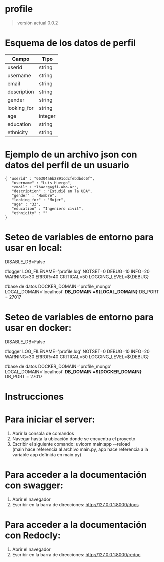 # profile

> versión actual 0.0.2

# Esquema de los datos de perfil

| Campo       | Tipo    |
|-------------|---------|
| userid      | string  |
| username    | string  | 
| email       | string  |
| description | string  |
| gender      | string  |
| looking_for | string  |
| age         | integer | 
| education   | string  |
| ethnicity   | string  |  

# Ejemplo de un archivo json con datos del perfil de un usuario
```
{ "userid" : "66304a6b2891cdcfebdbdc6f",
   "username" : "Luis Huergo",
   "email" : "lhuergo@fi.uba.ar",
   "description" : "Estudié en la UBA",
   "gender" : "Hombre",
   "looking_for" : "Mujer",
   "age" : "33",
   "education" : "Ingeniero civil",
   "ethnicity" : ""
}
```
# Seteo de variables de entorno para usar en local:

DISABLE_DB=False

\#logger
LOG_FILENAME='profile.log'
NOTSET=0
DEBUG=10
INFO=20
WARNING=30
ERROR=40
CRITICAL=50
LOGGING_LEVEL=${DEBUG}

\#base de datos
DOCKER_DOMAIN='profile_mongo'
LOCAL_DOMAIN='localhost'
**DB_DOMAIN =${LOCAL_DOMAIN}**
DB_PORT = 27017

# Seteo de variables de entorno para usar en docker:

DISABLE_DB=False

\#logger
LOG_FILENAME='profile.log'
NOTSET=0
DEBUG=10
INFO=20
WARNING=30
ERROR=40
CRITICAL=50
LOGGING_LEVEL=${DEBUG}

\#base de datos
DOCKER_DOMAIN='profile_mongo'
LOCAL_DOMAIN='localhost'
**DB_DOMAIN =${DOCKER_DOMAIN}**
DB_PORT = 27017

# Instrucciones

# Para iniciar el server: 
  1) Abrir la consola de comandos
  2) Navegar hasta la ubicación donde se encuentra el proyecto
  3) Escribir el siguiente comando: uvicorn main:app --reload <br />
     (main hace referencia al archivo main.py, app hace referencia a la variable app definida en main.py)
	 
# Para acceder a la documentación con swagger: 
  1) Abrir el navegador
  2) Escribir en la barra de direcciones: http://127.0.0.1:8000/docs 
  
# Para acceder a la documentación con Redocly: 
  1) Abrir el navegador
  2) Escribir en la barra de direcciones: http://127.0.0.1:8000/redoc 
  
